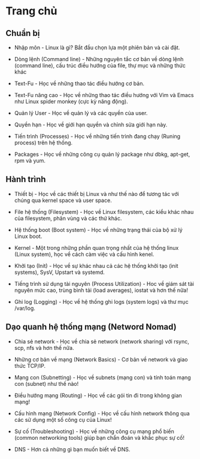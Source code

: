 # Trang chủ

## Chuẩn bị

* Nhập môn - Linux là gì? Bắt đầu chọn lựa một phiên bản và cài đặt.

* Dòng lệnh (Command line) - Những nguyên tắc cơ bản về dòng lệnh (command line), cấu trúc điều hướng của file, thự mục và những thức khác

* Text-Fu - Học về những thao tác điều hướng cơ bản.

* Text-Fu nâng cao - Học về những thao tác điều hướng với Vim và Emacs như Linux spider monkey (cực kỳ năng động).

* Quản lý User - Học về quản lý và các quyền của user.

* Quyền hạn - Học về giới hạn quyền và chỉnh sửa giới hạn này.

* Tiến trình (Processes) - Học về những tiến trình đang chạy (Runing process) trên hệ thống.

* Packages - Học về những công cụ quản lý package như dbkg, apt-get, rpm và yum.

## Hành trình

* Thiết bị - Học về các thiết bị Linux và như thế nào để tương tác với chúng qua kernel space và user space.

* File hệ thống (Filesystem) - Học về Linux filesystem, các kiểu khác nhau của filesystem, phân vùng và các thứ khác.

* Hệ thống boot (Boot system) - Học về những trạng thái của bộ xử lý Linux boot.

* Kernel - Một trong những phần quan trọng nhất của hệ thống linux (Linux system), học về cách càm việc và cấu hình kenel.

* Khởi tạo (Init) - Học về sự khác nhau cả các hệ thống khởi tạo (init systems), SysV, Upstart và systemd.

* Tiếng trình sử dụng tài nguyên (Process Utilization) - Hoc về giám sát tài nguyên mức cao, trùng bình tải (load averages), iostat và hơn thế nữa!

* Ghi log (Logging) - Học về hệ thống ghi logs (system logs) và thư mục /var/log.

## Dạo quanh hệ thống mạng (Netword Nomad)

* Chia sẻ network - Học về chia sẻ network (network sharing) với rsync, scp, nfs và hơn thế nữa.

* Những cơ bản về mạng (Network Basics) - Cơ bản về network và giao thức TCP/IP.

* Mạng con (Subnetting) - Học về subnets (mạng con) và tính toán mạng con (subnet) như thế nào!

* Điều hướng mạng (Routing) - Học về các gói tin đi trong không gian mạng!

* Cấu hình mạng (Network Config) - Học về cấu hình network thông qua các sử dụng một số công cụ của Linux!

* Sự cố (Troubleshooting) - Học về những công cụ mạng phổ biến (common networking tools) giúp bạn chẩn đoán và khắc phục sự cố!

* DNS - Hơn cả những gì bạn muốn biết về DNS.

